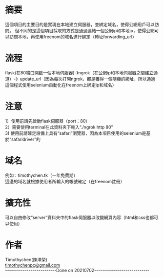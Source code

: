 # 摘要
這個項目的主要目的是實現在本地建立伺服器，並綁定域名，使得公網用戶可以訪問。
但不同的是這個項目採取的方式是通過連結一個公網ip和本地ip，使得公網可以訪問本地，再使用freenom的域名進行綁定（轉址forwarding_url）
# 流程
flask(在80端口開啟一個本地伺服器)-》ngrok（在公網ip和本地伺服器之間建立通道）-》update_url（因為每次打開ngrok，都是獲得一個隨機的網址，所以通過這個程式使用selenium自動化在freenom上綁定ip和域名）  
# 注意
1）使用前請先啟動flask伺服器（port：80）  
2）需要使用terminal在此資料夾下輸入“./ngrok http 80”    
3) 使用前請確定設備上具有“safari”瀏覽器，因為本項目使用的selenium是基於“safaridriver”的  
# 域名
例如：timothychen.tk（一年免費期）  
這邊的域名就根據使用者所輸入的帳號確定（在freenom註冊）  
# 擴充性
可以自由修改“server”資料夾中的flask伺服器以改變網頁內容（html和css也都可以使用）  
# 作者
Timothychen(陳澤榮)  
timothychenpc@gmail.com  
--------------------------Done on 20210702----------------------------
